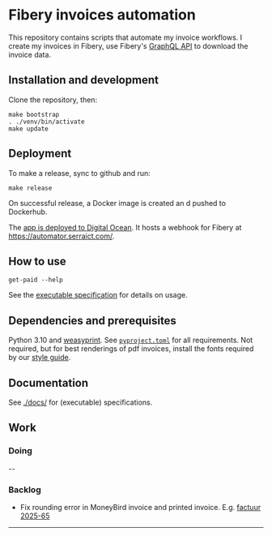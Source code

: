 # Fibery invoices automation

This repository contains scripts that automate my invoice workflows.
I create my invoices in Fibery, use Fibery's [GraphQL API] to download the invoice data.

## Installation and development

Clone the repository, then:

```shell
make bootstrap
. ./venv/bin/activate
make update
```

## Deployment

To make a release, sync to github and run:

```shell
make release
```

On successful release, a Docker image is created an d pushed to Dockerhub.

The [app is deployed to Digital Ocean](https://cloud.digitalocean.com/apps?i=93594d).
It hosts a webhook for Fibery at <https://automator.serraict.com/>.

## How to use

```shell
get-paid --help
```

See the [executable specification](./docs/functionality.rst) for details on usage.

## Dependencies and prerequisites

Python 3.10 and [weasyprint].
See [`pyproject.toml`](pyproject.toml) for all requirements.
Not required, but for best renderings of pdf invoices, install the fonts required by our [style guide].

## Documentation

See [./docs/](./docs) for (executable) specifications.

## Work

### Doing

--

### Backlog

* Fix rounding error in MoneyBird invoice and printed invoice. 
  E.g. [factuur 2025-65](https://serra.fibery.io/favorites/Project_Management/My-Tasks-2#Sales/Invoice/Open-informatiesysteem-Potlilium-69)

---

[GraphQL API]: https://api.fibery.io/graphql.html#graphql-api-overview
[weasyprint]: https://doc.courtbouillon.org/weasyprint/stable/api_reference.html#python-api
[style guide]: https://www.serraict.com/learn/2015/10/19/style-guide